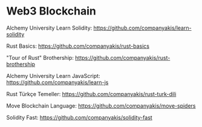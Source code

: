 # Web3 Blockchain

Alchemy University Learn Solidity:
https://github.com/companyakis/learn-solidity

Rust Basics:
https://github.com/companyakis/rust-basics

"Tour of Rust" Brothership:
https://github.com/companyakis/rust-brothership

Alchemy University Learn JavaScript:
https://github.com/companyakis/learn-js

Rust Türkçe Temeller:
https://github.com/companyakis/rust-turk-dili

Move Blockchain Language:
https://github.com/companyakis/move-spiders

Solidity Fast:
https://github.com/companyakis/solidity-fast


